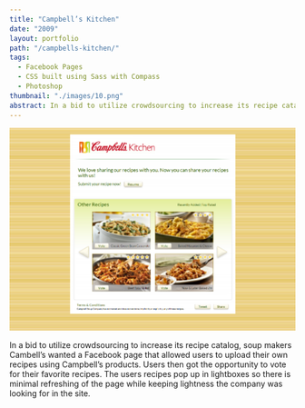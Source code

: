```yaml
---
title: "Campbell’s Kitchen"
date: "2009"
layout: portfolio
path: "/campbells-kitchen/"
tags:
  - Facebook Pages
  - CSS built using Sass with Compass
  - Photoshop
thumbnail: "./images/10.png"
abstract: In a bid to utilize crowdsourcing to increase its recipe catalog, soup makers Cambell’s wanted a Facebook page that allowed users to upload their own recipes using Campbell’s products.
---
```

![](./images/10.png)

In a bid to utilize crowdsourcing to increase its recipe catalog, soup makers Cambell’s wanted a Facebook page that allowed users to upload their own recipes using Campbell’s products. Users then got the opportunity to vote for their favorite recipes. The users recipes pop up in lightboxes so there is minimal refreshing of the page while keeping lightness the company was looking for in the site.